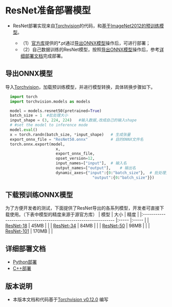 # ResNet准备部署模型

- ResNet部署实现来自[Torchvision](https://github.com/pytorch/vision/tree/v0.12.0)的代码，和[基于ImageNet2012的预训练模型](https://github.com/pytorch/vision/tree/v0.12.0)。

  - （1）[官方库](https://github.com/pytorch/vision/tree/v0.12.0)提供的*.pt通过[导出ONNX模型](#导出ONNX模型)操作后，可进行部署；
  - （2）自己数据训练的ResNet模型，按照[导出ONNX模型](#%E5%AF%BC%E5%87%BAONNX%E6%A8%A1%E5%9E%8B)操作后，参考[详细部署文档](#详细部署文档)完成部署。


## 导出ONNX模型


  导入[Torchvision](https://github.com/pytorch/vision/tree/v0.12.0)，加载预训练模型，并进行模型转换，具体转换步骤如下。

  ```python
    import torch
    import torchvision.models as models

    model = models.resnet50(pretrained=True)
    batch_size = 1  #批处理大小
    input_shape = (3, 224, 224)   #输入数据,改成自己的输入shape
    # #set the model to inference mode
    model.eval()
    x = torch.randn(batch_size, *input_shape)	# 生成张量
    export_onnx_file = "ResNet50.onnx"			# 目的ONNX文件名
    torch.onnx.export(model,
                        x,
                        export_onnx_file,
                        opset_version=12,
                        input_names=["input"],	# 输入名
                        output_names=["output"],	# 输出名
                        dynamic_axes={"input":{0:"batch_size"},  # 批处理变量
                                        "output":{0:"batch_size"}})
  ```

## 下载预训练ONNX模型

为了方便开发者的测试，下面提供了ResNet导出的各系列模型，开发者可直接下载使用。（下表中模型的精度来源于源官方库）
| 模型                                                               | 大小    | 精度    |
|:---------------------------------------------------------------- |:----- |:----- |
| [ResNet-18](https://bj.bcebos.com/paddlehub/fastdeploy/resnet18.onnx) | 45MB  | |
| [ResNet-34](https://bj.bcebos.com/paddlehub/fastdeploy/resnet34.onnx) | 84MB | |
| [ResNet-50](https://bj.bcebos.com/paddlehub/fastdeploy/resnet50.onnx) | 98MB | |
| [ResNet-101](https://bj.bcebos.com/paddlehub/fastdeploy/resnet101.onnx) | 170MB | |


## 详细部署文档

- [Python部署](python)
- [C++部署](cpp)

## 版本说明

- 本版本文档和代码基于[Torchvision v0.12.0](https://github.com/pytorch/vision/tree/v0.12.0) 编写
